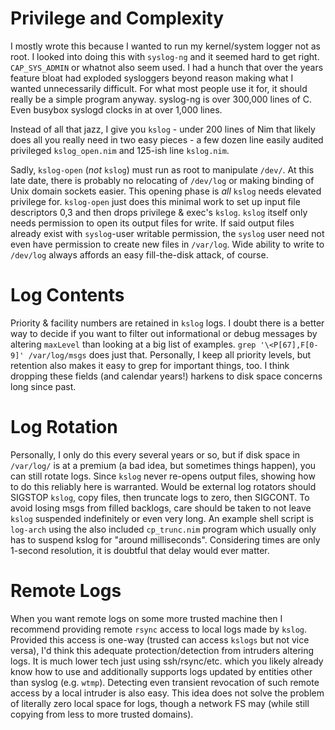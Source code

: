 Privilege and Complexity
========================
I mostly wrote this because I wanted to run my kernel/system logger not as
root.  I looked into doing this with `syslog-ng` and it seemed hard to get
right.  `CAP_SYS_ADMIN` or whatnot also seem used.  I had a hunch that over
the years feature bloat had exploded sysloggers beyond reason making what I
wanted unnecessarily difficult.  For what most people use it for, it should
really be a simple program anyway.  syslog-ng is over 300,000 lines of C.
Even busybox syslogd clocks in at over 1,000 lines.

Instead of all that jazz, I give you `kslog` - under 200 lines of Nim that
likely does all you really need in two easy pieces - a few dozen line easily
audited privileged `kslog_open.nim` and 125-ish line `kslog.nim`.

Sadly, `kslog-open` (*not* `kslog`) must run as root to manipulate `/dev/`.
At this late date, there is probably no relocating of `/dev/log` or making
binding of Unix domain sockets easier.  This opening phase is *all* `kslog`
needs elevated privilege for.  `kslog-open` just does this minimal work to
set up input file descriptors 0,3 and then drops privilege & exec's `kslog`.
`kslog` itself only needs permission to open its output files for write.
If said output files already exist with `syslog`-user writable permission,
the `syslog` user need not even have permission to create new files in
`/var/log`.  Wide ability to write to `/dev/log` always affords an easy
fill-the-disk attack, of course.

Log Contents
=============
Priority & facility numbers are retained in `kslog` logs.  I doubt there
is a better way to decide if you want to filter out informational or debug
messages by altering `maxLevel` than looking at a big list of examples.
`grep '\<P[67],F[0-9]' /var/log/msgs` does just that.  Personally, I keep
all priority levels, but retention also makes it easy to grep for important
things, too.  I think dropping these fields (and calendar years!) harkens
to disk space concerns long since past.

Log Rotation
============
Personally, I only do this every several years or so, but if disk space in
`/var/log/` is at a premium (a bad idea, but sometimes things happen), you
can still rotate logs.  Since `kslog` never re-opens output files, showing
how to do this reliably here is warranted.  Would be external log rotators
should SIGSTOP `kslog`, copy files, then truncate logs to zero, then SIGCONT.
To avoid losing msgs from filled backlogs, care should be taken to not leave
`kslog` suspended indefinitely or even very long.  An example shell script is
`log-arch` using the also included `cp_trunc.nim` program which usually only
has to suspend kslog for "around milliseconds".  Considering times are only
1-second resolution, it is doubtful that delay would ever matter.

Remote Logs
===========
When you want remote logs on some more trusted machine then I recommend
providing remote `rsync` access to local logs made by `kslog`.  Provided
this access is one-way (trusted can access `kslogs` but not vice versa),
I'd think this adequate protection/detection from intruders altering logs.
It is much lower tech just using ssh/rsync/etc. which you likely already
know how to use and additionally supports logs updated by entities other
than syslog (e.g. `wtmp`).  Detecting even transient revocation of such
remote access by a local intruder is also easy.  This idea does not solve
the problem of literally zero local space for logs, though a network FS
may (while still copying from less to more trusted domains).
